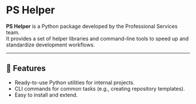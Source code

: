 # PS Helper

**PS Helper** is a Python package developed by the Professional Services team.  
It provides a set of helper libraries and command-line tools to speed up and standardize development workflows.

---

## 🚀 Features
- Ready-to-use Python utilities for internal projects.
- CLI commands for common tasks (e.g., creating repository templates).
- Easy to install and extend.

